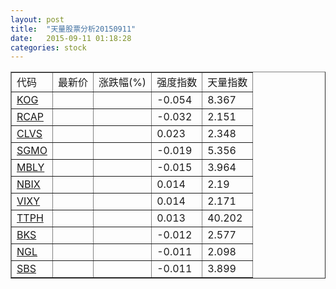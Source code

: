 ```yaml
---
layout: post
title:  "天量股票分析20150911"
date:   2015-09-11 01:18:28
categories: stock
---
```

<script type="text/javascript">
var stockList = []
stockList.push('gb_kog');
stockList.push('gb_rcap');
stockList.push('gb_clvs');
stockList.push('gb_sgmo');
stockList.push('gb_mbly');
stockList.push('gb_nbix');
stockList.push('gb_vixy');
stockList.push('gb_ttph');
stockList.push('gb_bks');
stockList.push('gb_ngl');
stockList.push('gb_sbs');
</script>

<table border="1">
 <tr>
  <td>代码</td>
  <td>最新价</td>
  <td>涨跌幅(%)</td>
 <td>强度指数</td>
 <td>天量指数</td>
</tr>
  <tr id="kog"><td><a href="http://stock.finance.sina.com.cn/usstock/quotes/KOG.html" target="_blank">KOG</a></td><td></td><td></td><td>-0.054</td><td>8.367</td></tr>
  <tr id="rcap"><td><a href="http://stock.finance.sina.com.cn/usstock/quotes/RCAP.html" target="_blank">RCAP</a></td><td></td><td></td><td>-0.032</td><td>2.151</td></tr>
  <tr id="clvs"><td><a href="http://stock.finance.sina.com.cn/usstock/quotes/CLVS.html" target="_blank">CLVS</a></td><td></td><td></td><td>0.023</td><td>2.348</td></tr>
  <tr id="sgmo"><td><a href="http://stock.finance.sina.com.cn/usstock/quotes/SGMO.html" target="_blank">SGMO</a></td><td></td><td></td><td>-0.019</td><td>5.356</td></tr>
  <tr id="mbly"><td><a href="http://stock.finance.sina.com.cn/usstock/quotes/MBLY.html" target="_blank">MBLY</a></td><td></td><td></td><td>-0.015</td><td>3.964</td></tr>
  <tr id="nbix"><td><a href="http://stock.finance.sina.com.cn/usstock/quotes/NBIX.html" target="_blank">NBIX</a></td><td></td><td></td><td>0.014</td><td>2.19</td></tr>
  <tr id="vixy"><td><a href="http://stock.finance.sina.com.cn/usstock/quotes/VIXY.html" target="_blank">VIXY</a></td><td></td><td></td><td>0.014</td><td>2.171</td></tr>
  <tr id="ttph"><td><a href="http://stock.finance.sina.com.cn/usstock/quotes/TTPH.html" target="_blank">TTPH</a></td><td></td><td></td><td>0.013</td><td>40.202</td></tr>
  <tr id="bks"><td><a href="http://stock.finance.sina.com.cn/usstock/quotes/BKS.html" target="_blank">BKS</a></td><td></td><td></td><td>-0.012</td><td>2.577</td></tr>
  <tr id="ngl"><td><a href="http://stock.finance.sina.com.cn/usstock/quotes/NGL.html" target="_blank">NGL</a></td><td></td><td></td><td>-0.011</td><td>2.098</td></tr>
  <tr id="sbs"><td><a href="http://stock.finance.sina.com.cn/usstock/quotes/SBS.html" target="_blank">SBS</a></td><td></td><td></td><td>-0.011</td><td>3.899</td></tr>
</table>
